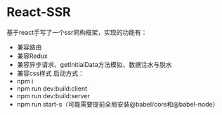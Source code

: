 # React-SSR
基于react手写了一个ssr同构框架，实现的功能有：
- 兼容路由
- 兼容Redux
- 兼容异步请求、getInitialData方法模拟、数据注水与脱水
- 兼容css样式
启动方式：
- npm i
- npm run dev:build:client
- npm run dev:build:server
- npm run start-s（可能需要提前全局安装@babel/core和@babel-node）
